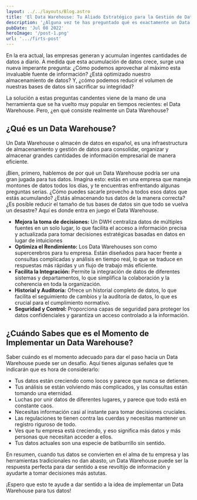 ```yaml
---
layout: ../../layouts/Blog.astro
title: 'El Data Warehouse: Tu Aliado Estratégico para la Gestión de Datos'
description: '¿Alguna vez te has preguntado qué es exactamente un Data Warehouse y para qué se utiliza?'
pubDate: 'Jul 08 2022'
heroImage: '/post-1.png'
url: '.../firts-post'
---
```


En la era actual, las empresas generan y acumulan ingentes cantidades de datos a diario. A medida que esta acumulación de datos crece, surge una nueva imperante pregunta: ¿Cómo podemos aprovechar al máximo esta invaluable fuente de información? ¿Está optimizado nuestro almacenamiento de datos? Y, ¿cómo podemos reducir el volumen de nuestras bases de datos sin sacrificar su integridad?

La solución a estas preguntas candentes viene de la mano de una herramienta que se ha vuelto muy popular en tiempos recientes: el Data Warehouse. Pero, ¿en qué consiste realmente un Data Warehouse?

## ¿Qué es un Data Warehouse?
Un Data Warehouse o almacén de datos en español, es una infraestructura de almacenamiento y gestión de datos para consolidar, organizar y almacenar grandes cantidades de información empresarial de manera eficiente.

¡Bien, primero, hablemos de por qué un Data Warehouse podría ser una gran jugada para tus datos. Imagina esto: estás en una empresa que maneja montones de datos todos los días, y te encuentras enfrentando algunas preguntas serias. ¿Cómo puedes sacarle provecho a todos esos datos que estás acumulando? ¿Estás almacenando tus datos de la manera correcta? ¿Es posible reducir el tamaño de tus bases de datos sin que todo se vuelva un desastre? Aquí es donde entra en juego el Data Warehouse.

- **Mejora la toma de decisiones:** Un DWH centraliza datos de múltiples fuentes en un solo lugar, lo que facilita el acceso a información precisa y actualizada para tomar decisiones estratégicas basadas en datos en lugar de intuiciones
- **Optimiza el Rendimiento:** Los Data Warehouses son como supercerebros para tu empresa. Están diseñados para hacer frente a consultas complicadas y análisis en tiempo real, lo que se traduce en respuestas más rápidas y un flujo de trabajo más eficiente.
- **Facilita la Integración:** Permite la integración de datos de diferentes sistemas y departamentos, lo que simplifica la colaboración y la coherencia en toda la organización.
- **Historial y Auditoría:** Ofrece un historial completo de datos, lo que facilita el seguimiento de cambios y la auditoría de datos, lo que es crucial para el cumplimiento normativo.
- **Seguridad y Control:** Proporciona capas de seguridad para proteger los datos confidenciales y garantiza un acceso controlado a la información.

## ¿Cuándo Sabes que es el Momento de Implementar un Data Warehouse?
Saber cuándo es el momento adecuado para dar el paso hacia un Data Warehouse puede ser un desafío. Aquí tienes algunas señales que te indicarán que es hora de considerarlo:
- Tus datos están creciendo como locos y parece que nunca se detienen.
- Tus análisis se están volviendo más complicados, y las consultas están tomando una eternidad.
- Luchas por unir datos de diferentes lugares, y parece que todo está en constante caos.
- Necesitas información casi al instante para tomar decisiones cruciales.
- Las regulaciones te tienen contra las cuerdas y necesitas mantener un registro riguroso de todo.
- Ves que tu empresa está creciendo, y eso significa más datos y más personas que necesitan acceder a ellos.
- Tus datos actuales son una especie de batiburrillo sin sentido.

En resumen, cuando tus datos se convierten en el alma de tu empresa y las herramientas tradicionales no dan abasto, un Data Warehouse puede ser la respuesta perfecta para dar sentido a ese revoltijo de información y ayudarte a tomar decisiones más astutas.

¡Espero que esto te ayude a dar sentido a la idea de implementar un Data Warehouse para tus datos!
